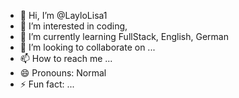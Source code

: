 - 👋 Hi, I’m @LayloLisa1
- 👀 I’m interested in coding, 
- 🌱 I’m currently learning FullStack, English, German
- 💞️ I’m looking to collaborate on ...
- 📫 How to reach me ...
- 😄 Pronouns: Normal
- ⚡ Fun fact: ...

<!---
LayloLisa1/LayloLisa1 is a ✨ special ✨ repository because its `README.md` (this file) appears on your GitHub profile.
You can click the Preview link to take a look at your changes.
--->
